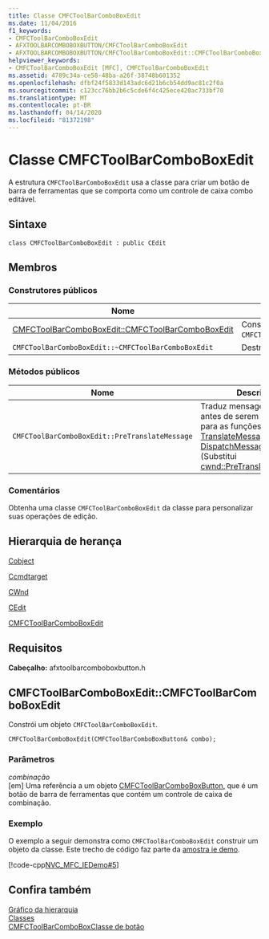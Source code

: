 ```yaml
---
title: Classe CMFCToolBarComboBoxEdit
ms.date: 11/04/2016
f1_keywords:
- CMFCToolBarComboBoxEdit
- AFXTOOLBARCOMBOBOXBUTTON/CMFCToolBarComboBoxEdit
- AFXTOOLBARCOMBOBOXBUTTON/CMFCToolBarComboBoxEdit::CMFCToolBarComboBoxEdit
helpviewer_keywords:
- CMFCToolBarComboBoxEdit [MFC], CMFCToolBarComboBoxEdit
ms.assetid: 4789c34a-ce58-48ba-a26f-38748b601352
ms.openlocfilehash: dfbf24f5833d143adc6d21b6cb54dd9ac81c2f0a
ms.sourcegitcommit: c123cc76bb2b6c5cde6f4c425ece420ac733bf70
ms.translationtype: MT
ms.contentlocale: pt-BR
ms.lasthandoff: 04/14/2020
ms.locfileid: "81372198"
---
```

# <a name="cmfctoolbarcomboboxedit-class"></a>Classe CMFCToolBarComboBoxEdit

A estrutura `CMFCToolBarComboBoxEdit` usa a classe para criar um botão de barra de ferramentas que se comporta como um controle de caixa combo editável.

## <a name="syntax"></a>Sintaxe

```
class CMFCToolBarComboBoxEdit : public CEdit
```

## <a name="members"></a>Membros

### <a name="public-constructors"></a>Construtores públicos

|Nome|Descrição|
|----------|-----------------|
|[CMFCToolBarComboBoxEdit::CMFCToolBarComboBoxEdit](#cmfctoolbarcomboboxedit)|Constrói um objeto `CMFCToolBarComboBoxEdit`.|
|`CMFCToolBarComboBoxEdit::~CMFCToolBarComboBoxEdit`|Destruidor.|

### <a name="public-methods"></a>Métodos públicos

|Nome|Descrição|
|----------|-----------------|
|`CMFCToolBarComboBoxEdit::PreTranslateMessage`|Traduz mensagens de janela antes de serem enviadas para as funções [TranslateMessage](/windows/win32/api/winuser/nf-winuser-translatemessage) e [DispatchMessage](/windows/win32/api/winuser/nf-winuser-dispatchmessage) Windows. (Substitui [cwnd::PreTranslateMessage](../../mfc/reference/cwnd-class.md#pretranslatemessage).)|

### <a name="remarks"></a>Comentários

Obtenha uma classe `CMFCToolBarComboBoxEdit` da classe para personalizar suas operações de edição.

## <a name="inheritance-hierarchy"></a>Hierarquia de herança

[Cobject](../../mfc/reference/cobject-class.md)

[Ccmdtarget](../../mfc/reference/ccmdtarget-class.md)

[CWnd](../../mfc/reference/cwnd-class.md)

[CEdit](../../mfc/reference/cedit-class.md)

[CMFCToolBarComboBoxEdit](../../mfc/reference/cmfctoolbarcomboboxedit-class.md)

## <a name="requirements"></a>Requisitos

**Cabeçalho:** afxtoolbarcomboboxbutton.h

## <a name="cmfctoolbarcomboboxeditcmfctoolbarcomboboxedit"></a><a name="cmfctoolbarcomboboxedit"></a>CMFCToolBarComboBoxEdit::CMFCToolBarComboBoxEdit

Constrói um objeto `CMFCToolBarComboBoxEdit`.

```
CMFCToolBarComboBoxEdit(CMFCToolBarComboBoxButton& combo);
```

### <a name="parameters"></a>Parâmetros

*combinação*<br/>
[em] Uma referência a um objeto [CMFCToolBarComboBoxButton,](../../mfc/reference/cmfctoolbarcomboboxbutton-class.md) que é um botão de barra de ferramentas que contém um controle de caixa de combinação.

### <a name="example"></a>Exemplo

O exemplo a seguir demonstra como `CMFCToolBarComboBoxEdit` construir um objeto da classe. Este trecho de código faz parte da [amostra ie demo](../../overview/visual-cpp-samples.md).

[!code-cpp[NVC_MFC_IEDemo#5](../../mfc/reference/codesnippet/cpp/cmfctoolbarcomboboxedit-class_1.cpp)]

## <a name="see-also"></a>Confira também

[Gráfico da hierarquia](../../mfc/hierarchy-chart.md)<br/>
[Classes](../../mfc/reference/mfc-classes.md)<br/>
[CMFCToolBarComboBoxClasse de botão](../../mfc/reference/cmfctoolbarcomboboxbutton-class.md)
